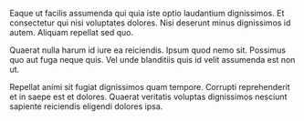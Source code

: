 Eaque ut facilis assumenda qui quia iste optio laudantium dignissimos. Et consectetur qui nisi voluptates dolores. Nisi deserunt minus dignissimos id autem. Aliquam repellat sed quo.
 Quaerat nulla harum id iure ea reiciendis. Ipsum quod nemo sit. Possimus quo aut fuga neque quis. Vel unde blanditiis quis id velit assumenda est non ut.
 Repellat animi sit fugiat dignissimos quam tempore. Corrupti reprehenderit et in saepe est et dolores. Quaerat veritatis voluptas dignissimos nesciunt sapiente reiciendis eligendi dolores ipsa.